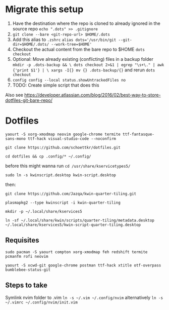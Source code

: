 # Migrate this setup
1. Have the destination where the repo is cloned to already ignored in the source repo `echo ".dots" >> .gitignore`
2. `git clone --bare <git-repo-url> $HOME/.dots`
3. Add this alias to `.zshrc` 
`alias dots='/usr/bin/git --git-dir=$HOME/.dots/ --work-tree=$HOME'`
4. Checkout the actual content from the bare repo to $HOME `dots checkout`
5. Optional: Move already existing (conflicting) files in a backup folder `mkdir -p .dots-backup && \
dots checkout 2>&1 | egrep "\s+\." | awk {'print $1'} | \
xargs -I{} mv {} .dots-backup/{}` and rerun `dots checkout`
6. `config config --local status.showUntrackedFiles no`
7. TODO: Create simple script that does this

Also see https://developer.atlassian.com/blog/2016/02/best-way-to-store-dotfiles-git-bare-repo/

# Dotfiles

`yaourt -S xorg-xmodmap neovim google-chrome termite ttf-fantasque-sans-mono ttf-hack visual-studio-code --noconfirm`

`git clone https://github.com/schoettkr/dotfiles.git`

`cd dotfiles && cp .config/* ~/.config/`


before this might wanna run 
`cd /usr/share/kservicetypes5/`

`sudo ln -s kwinscript.desktop kwin-script.desktop`

then:

`git clone https://github.com/Jazqa/kwin-quarter-tiling.git`

`plasmapkg2 --type kwinscript -i kwin-quarter-tiling`

`mkdir -p ~/.local/share/kservices5`

`ln -sf ~/.local/share/kwin/scripts/quarter-tiling/metadata.desktop ~/.local/share/kservices5/kwin-script-quarter-tiling.desktop`

## Requisites
`sudo pacman -S yaourt compton xorg-xmodmap feh redshift termite pcmanfm rofi neovim`

`yaourt -S xcwd-git google-chrome postman ttf-hack xtitle otf-overpass bumblebee-status-git`

## Steps to take
Symlink nvim folder to .vim
`ln -s ~/.vim ~/.config/nvim` alternatively `ln -s ~/.vimrc ~/.config/nvim/init.vim`



